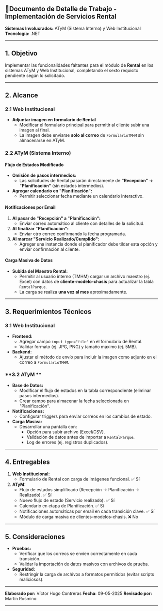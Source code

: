 ## 📌**Documento de Detalle de Trabajo - Implementación de Servicios Rental**  
**Sistemas Involucrados:** ATyM (Sistema Interno) y Web Institucional  
**Tecnología:** .NET  

---

## **1. Objetivo**  
Implementar las funcionalidades faltantes para el módulo de **Rental** en los sistemas ATyM y Web Institucional, completando el sexto requisito pendiente según lo solicitado.  

---

## **2. Alcance**  
### **2.1 Web Institucional**  
- **Adjuntar imagen en formulario de Rental**  
  - Modificar el formulario principal para permitir al cliente subir una imagen al final.  
  - La imagen debe enviarse **solo al correo** de `FormularioTMHM` sin almacenarse en ATyM.  

### **2.2 ATyM (Sistema Interno)**  
#### **Flujo de Estados Modificado**  
- **Omisión de pasos intermedios:**  
  - Las solicitudes de Rental pasarán directamente de **"Recepción" → "Planificación"** (sin estados intermedios).  
- **Agregar calendario en "Planificación":**  
  - Permitir seleccionar fecha mediante un calendario interactivo.  

#### **Notificaciones por Email**  
1. **Al pasar de "Recepción" a "Planificación":**  
   - Enviar correo automático al cliente con detalles de la solicitud.  
2. **Al finalizar "Planificación":**  
   - Enviar otro correo confirmando la fecha programada.  
3. **Al marcar "Servicio Realizado/Cumplido":**  
   - Agregar una instancia donde el planificador debe tildar esta opción y enviar confirmación al cliente.  

#### **Carga Masiva de Datos**  
- **Subida del Maestro Rental:**  
  - Permitir al usuario interno (TMHM) cargar un archivo maestro (ej. Excel) con datos de **cliente-modelo-chasis** para actualizar la tabla `RentalParque`.  
  - La carga se realiza **una vez al mes** aproximadamente.  

---

## **3. Requerimientos Técnicos**  
### **3.1 Web Institucional**  
- **Frontend:**  
  - Agregar campo `input type="file"` en el formulario de Rental.  
  - Validar formato (ej. JPG, PNG) y tamaño máximo (ej. 5MB).  
- **Backend:**  
  - Ajustar el método de envío para incluir la imagen como adjunto en el correo a `FormularioTMHM`.  

### **3.2 ATyM **  
- **Base de Datos:**  
  - Modificar el flujo de estados en la tabla correspondiente (eliminar pasos intermedios).  
  - Crear campo para almacenar la fecha seleccionada en "Planificación".  
- **Notificaciones:**  
  - Configurar triggers para enviar correos en los cambios de estado.  
- **Carga Masiva:**  
  - Desarrollar una pantalla con:  
    - Opción para subir archivo (Excel/CSV).  
    - Validación de datos antes de importar a `RentalParque`.  
    - Log de errores (ej. registros duplicados).  

---

## **4. Entregables**  
1. **Web Institucional:**  
   - Formulario de Rental con carga de imágenes funcional. ✅ Sí
2. **ATyM:**  
   - Flujo de estados simplificado (Recepción → Planificación → Realizado).  ✅ Sí
   - Nuevo flujo de estado  (Servicio realizado).  ✅ Sí 
   - Calendario en etapa de Planificación.  ✅ Sí   
   - Notificaciones automáticas por email en cada transición clave.  ✅ Sí
   - Módulo de carga masiva de clientes-modelos-chasis.  ❌ No
---

## **5. Consideraciones**  
- **Pruebas:**  
  - Verificar que los correos se envíen correctamente en cada transición.  
  - Validar la importación de datos masivos con archivos de prueba.  
- **Seguridad:**  
  - Restringir la carga de archivos a formatos permitidos (evitar scripts maliciosos).  

---

**Elaborado por:** Víctor Hugo Contreras
**Fecha:** 09-05-2025
**Revisado por:** Martín Rosmino

--- 


<!--stackedit_data:
eyJoaXN0b3J5IjpbLTEyMzY3NjU4NTVdfQ==
-->